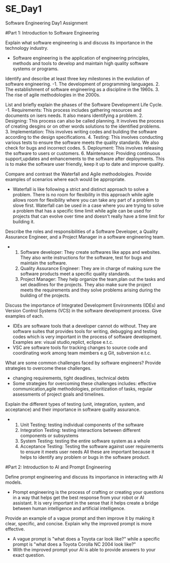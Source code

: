 # SE_Day1
Software Engineering Day1 Assignment

#Part 1: Introduction to Software Engineering

Explain what software engineering is and discuss its importance in the technology industry.
- Software engineering is the application of engineering principles, methods and tools to develop and maintain high quality software systems or programs.

Identify and describe at least three key milestones in the evolution of software engineering.
-1. The development of programming languages.
2. The establishment of software engineering as a discipline in the 1960s.
3. The rise of agile methodologies in the 2000s.

List and briefly explain the phases of the Software Development Life Cycle.
-1. Requirements: This process includes gathering resources and  documents on isers needs. It also means identifying a problem.
 2. Designing: This process can also be called planning. It involves the process of creating desgins or on other words solutions to the identified problems.
 3. Implementation: This involves writing codes and building the software according to the design specifications.
 4. Testing: This involves conducting various tests to ensure the software meets the quality standards. We also check for bugs and incorrect codes.
 5. Deployment: This involves releasing the software to users or customers.
 6. Maintenance: Providing continuous support,updates and enhancements to the software after deployments. This is to make the software user friendly, keep it up to date and improve quality.

Compare and contrast the Waterfall and Agile methodologies. Provide examples of scenarios where each would be appropriate.
- Waterfall is like following a strict and distinct approach to solve a problem. There is no room for flexibility in this approach while agile allows room for flexibility where you can take any part of a problem to slove first. Waterfall can be used in a case where you are trying to solve a problem that has a specific time limit while agile can be used for projects that can evolve over time and doesn't really have a time limit for building it.

Describe the roles and responsibilities of a Software Developer, a Quality Assurance Engineer, and a Project Manager in a software engineering team.
- 1. Software developer: They create softwares like apps and websites. They also write instructions for the software, test for bugs and maintain the software.
  2. Quality Assurance Engineer: They are in charge of making sure the software products meet a specific quality standards.
  3. Project Manager: They help organize the team,plan out the tasks and set deadlines for the projects. They also make sure the project meets the requirements and they solve problems arising during the building of the projects.

Discuss the importance of Integrated Development Environments (IDEs) and Version Control Systems (VCS) in the software development process. Give examples of each.
- IDEs are software tools that a developer cannot do without. They are software suites that provides tools for writing, debugging and testing codes which is very important in the process of software development. Examples are: visual studio,replict, eclipse e.t.c.
- VSC are software tools for tracking changes to source code and coordinating work among team members e.g Git, subversion e.t.c.


What are some common challenges faced by software engineers? Provide strategies to overcome these challenges.
- changing requirements, tight deadlines, technical debts
- Some strategies for overcoming these challenges includes: effective communication,agile methodologies, prioritization of tasks, regular assessments of project goals and timelines.


Explain the different types of testing (unit, integration, system, and acceptance) and their importance in software quality assurance.

- 1. Unit Testing: testing individual components of the software
  2. Integration Testing: testing interactions between different components or subsystems
  3. System Testing: testing the entire software system as a whole
  4. Acceptance Testing: Testing the software against user requirements to ensure it meets user needs
  All these are important because it helps to identify any problem or bugs in the software product.

#Part 2: Introduction to AI and Prompt Engineering


Define prompt engineering and discuss its importance in interacting with AI models.
- Prompt engineering is the process of crafting or creating your questions in a way that helps get the best response from your robot or AI assistant. It is very important in the sense that it helps create a bridge between human intelligence and artificial intelligence.

Provide an example of a vague prompt and then improve it by making it clear, specific, and concise. Explain why the improved prompt is more effective.
- A vague prompt is "what does a Toyota car look like?" while a specific prompt is "what does a Toyota Corolla NC 2004 look like?"
- With the improved prompt your AI is able to provide answers to your exact question.
